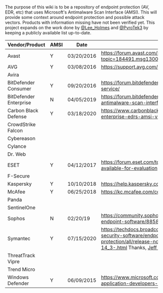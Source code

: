 The purpose of this wiki is to be a repository of endpoint protection (AV, EDR, etc) that uses Microsoft's Antimalware Scan Interface (AMSI). This will provide some context around endpoint protection and possible attack vectors. Products with information missing have not been verified yet. This project expands on the work done by [@Lee_Holmes](https://twitter.com/Lee_Holmes) and [@PyroTek3](https://twitter.com/PyroTek3) by keeping a publicly available list up-to-date. 



| Vendor/Product  | AMSI | Date | Reference |
| -------- | -------- | -------- | -------- |
| Avast | Y | 03/20/2016 | https://forum.avast.com/index.php?topic=184491.msg1300884#msg1300884
| AVG | Y | 03/08/2016 | https://support.avg.com/answers?id=906b00000008oUTAAY
| Avira | | | |
| BitDefender Consumer | Y | 09/20/2016 | https://forum.bitdefender.com/index.php?/topic/72455-antimalware-scan-service/
| BitDefender Enterprise | N | 04/05/2019 | https://forum.bitdefender.com/index.php?/topic/79653-does-best-support-antimalware-scan-interface-amsi/
| Carbon Black Defense | Y | 03/18/2020 | https://www.carbonblack.com/2020/03/18/detecting-fileless-attacks-with-enterprise-edrs-amsi-visibility/|
| CrowdStrike Falcon | | | |
| Cybereason | | | |
| Cylance | | | |
| Dr. Web |  | |
| ESET | Y | 04/12/2017 | https://forum.eset.com/topic/11645-beta-eset-endpoint-security-66-is-available-for-evaluation
| F-Secure | | | |
| Kaspersky | Y | 10/10/2018 | https://help.kaspersky.com/KIS/2019/en-US/119653.htm |
| McAfee | Y | 06/25/2018 | https://kc.mcafee.com/corporate/index?page=content&id=PD27443
| Panda | | | |
| SentinelOne | | | |
| Sophos    |   N  | 02/20/19    | https://community.sophos.com/products/endpoint-security-control/f/sophos-endpoint-software/88584/windows-10-support-for-amsi
| Symantec | Y | 07/15/2020 | https://techdocs.broadcom.com/content/broadcom/techdocs/us/en/symantec-security-software/endpoint-security-and-management/endpoint-protection/all/release-notes/Whats-new-for-Symantec-Endpoint-Protection-14_3-.html Thanks, [Jeff McJunkin](https://github.com/jeffmcjunkin)!|
| ThreatTrack Vipre | | | |
| Trend Micro | | | |
| Windows Defender | Y | 06/09/2015 | https://www.microsoft.com/security/blog/2015/06/09/windows-10-to-offer-application-developers-new-malware-defenses/